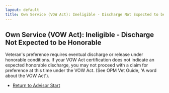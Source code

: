 ```yaml
---
layout: default
title: Own Service (VOW Act): Ineligible - Discharge Not Expected to be Honorable
---
```


## Own Service (VOW Act): Ineligible - Discharge Not Expected to be Honorable

Veteran's preference requires eventual discharge or release under honorable conditions. If your VOW Act certification does not indicate an expected honorable discharge, you may not proceed with a claim for preference at this time under the VOW Act. (See OPM Vet Guide, 'A word about the VOW Act').

*   [Return to Advisor Start](./start.md)
